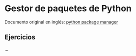 # Gestor de paquetes de Python

Documento original en inglés: [python package manager](https://github.com/Asabeneh/30-Days-Of-Python/blob/master/20_Day_Python_package_manager/20_python_package_manager.md)

## Ejercicios

...
